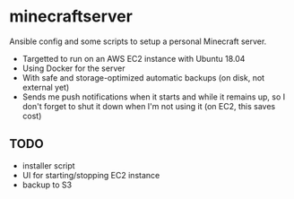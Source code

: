 # minecraftserver

Ansible config and some scripts to setup a personal Minecraft server.

- Targetted to run on an AWS EC2 instance with Ubuntu 18.04
- Using Docker for the server
- With safe and storage-optimized automatic backups (on disk, not external yet)
- Sends me push notifications when it starts and while it remains up, so I don't forget to shut it down when I'm not using it (on EC2, this saves cost)

## TODO

- installer script
- UI for starting/stopping EC2 instance
- backup to S3
